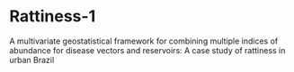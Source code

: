 # Rattiness-1
A multivariate geostatistical framework for combining multiple indices of abundance for disease vectors and reservoirs: A case study of rattiness in urban Brazil 

